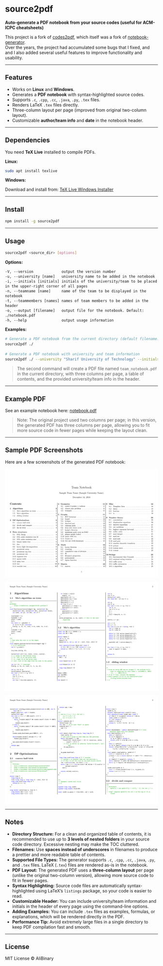 # source2pdf

**Auto-generate a PDF notebook from your source codes (useful for ACM-ICPC cheatsheets)**

This project is a fork of [codes2pdf](https://github.com/Erfaniaa/codes2pdf), which itself was a fork of [notebook-generator](https://github.com/pin3da/notebook-generator).  
Over the years, the project had accumulated some bugs that I fixed, and and I also added several useful features to improve functionality and usability.

---

## Features

- Works on **Linux** and **Windows**.
- Generates a **PDF notebook** with syntax-highlighted source codes.
- Supports `.c`, `.cpp`, `.cc`, `.java`, `.py`, `.tex` files.
- Renders LaTeX `.tex` files directly.
- Three-column layout per page (improved from original two-column layout).
- Customizable **author/team info** and **date** in the notebook header.

---

## Dependencies

You need **TeX Live** installed to compile PDFs.

**Linux:**

```bash
sudo apt install texlive
```

**Windows:**

Download and install from: [TeX Live Windows Installer](https://www.tug.org/texlive/acquire-netinstall.html)

---

## Install

```bash
npm install -g source2pdf
```

---

## Usage

```bash
source2pdf <source_dir> [options]
```

**Options:**

```
-V, --version             output the version number
-u, --university [name]   university name to be added in the notebook
-i, --initials [initials] initials of the university/team to be placed in the upper-right corner of all pages
-n, --teamname [name]     name of the team to be displayed in the notebook
-t, --teammembers [names] names of team members to be added in the header
-o, --output [filename]   output file for the notebook. Default: ./notebook.pdf
-h, --help                output usage information
```

**Examples:**

```bash
# Generate a PDF notebook from the current directory (default filename: notebook.pdf)
source2pdf ./ 

# Generate a PDF notebook with university and team information
source2pdf ./ --university "Sharif University of Technology" --initials SUT --teamname "Init to win it" --teammembers "Ali Ghanbari, Zahra Ghalvenave" --output ./team_notebook.pdf
```

> The second command will create a PDF file named `team_notebook.pdf` in the current directory, with three columns per page, a table of contents, and the provided university/team info in the header.

---

## Example PDF

See an example notebook here: [notebook.pdf](https://github.com/AliBinary/source2pdf/blob/master/sample_notebook/sample_notebook.pdf)

> Note: The original project used two columns per page; in this version, the generated PDF has three columns per page, allowing you to fit more source code in fewer pages while keeping the layout clean.

---

## Sample PDF Screenshots

Here are a few screenshots of the generated PDF notebook:

![Sample Notebook](sample_notebook/Screenshot_1.png)

![Sample Notebook](sample_notebook/Screenshot_2.png)

![Sample Notebook](sample_notebook/Screenshot_3.png)

---

## Notes

- **Directory Structure:** For a clean and organized table of contents, it is recommended to use up to **3 levels of nested folders** in your source code directory. Excessive nesting may make the TOC cluttered.
- **Filenames:** Use **spaces instead of underscores** in filenames to produce a prettier and more readable table of contents.
- **Supported File Types:** The generator supports `.c`, `.cpp`, `.cc`, `.java`, `.py`, and `.tex` files. LaTeX (`.tex`) files are rendered as-is in the notebook.
- **PDF Layout:** The generated PDF uses a **three-column layout** per page (unlike the original two-column version), allowing more source code to fit in fewer pages.
- **Syntax Highlighting:** Source code files are automatically syntax-highlighted using LaTeX’s `listings` package, so your code is easier to read.
- **Customizable Header:** You can include university/team information and initials in the header of every page using the command-line options.
- **Adding Examples:** You can include `.tex` files as examples, formulas, or explanations, which will be rendered directly in the PDF.
- **Performance Tip:** Avoid extremely large files in a single directory to keep PDF compilation fast and smooth.


---

## License

MIT License © AliBinary
